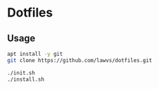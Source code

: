 # Dotfiles

## Usage

```bash
apt install -y git
git clone https://github.com/lawvs/dotfiles.git

./init.sh
./install.sh
```
